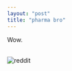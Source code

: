 ```yaml
---
layout: "post"
title: "pharma bro"
---
```


Wow.
<br><br>

![reddit](/myblog/images/pharmabro.jpg)

<br>